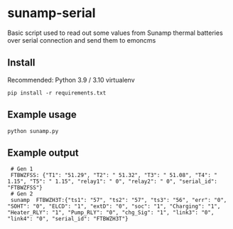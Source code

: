 # sunamp-serial
Basic script used to read out some values from Sunamp thermal batteries over serial connection and send them to emoncms

## Install
Recommended: Python 3.9 / 3.10 virtualenv 
```
pip install -r requirements.txt
```

## Example usage
```
python sunamp.py
```

## Example output
```
 # Gen 1
 FTBWZFSS: {"T1": "51.29", "T2": " 51.32", "T3": " 51.08", "T4": " 1.15", "T5": " 1.15", "relay1": " 0", "relay2": " 0", "serial_id": "FTBWZFSS"}
 # Gen 2
 sunamp  FTBWZH3T:{"ts1": "57", "ts2": "57", "ts3": "56", "err": "0", "SOHT": "0", "ELCD": "1", "extD": "0", "soc": "1", "Charging": "1", "Heater_RLY": "1", "Pump_RLY": "0", "chg_Sig": "1", "link3": "0", "link4": "0", "serial_id": "FTBWZH3T"}
```
